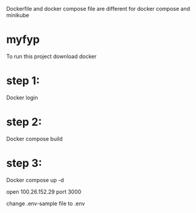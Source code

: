 Dockerfile and docker compose file are different for docker compose and minikube

# myfyp
To run this project download docker
# step 1:
Docker login
# step 2:
Docker compose build 
# step 3:
Docker compose up -d


open 100.26.152.29 port 3000


change .env-sample file to .env 
